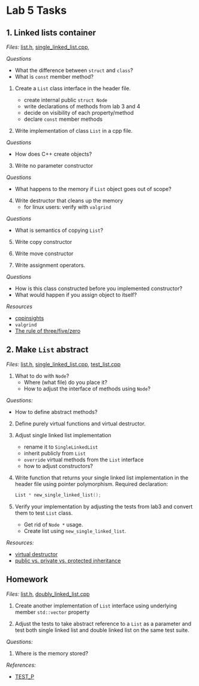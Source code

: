# Lab 5 Tasks

## 1. Linked lists container

*Files:* [list.h](list.h), [single_linked_list.cpp](single_linked_list.cpp), 

*Questions*
* What the difference between `struct` and `class`?
* What is `const` member method?

1. Create a `List` class interface in the header file.
    * create internal public `struct Node`
    * write declarations of methods from lab 3 and 4
    * decide on visibility of each property/method
    * declare `const` member methods

2. Write implementation of class `List` in a cpp file.

*Questions*
* How does C++ create objects?

3. Write no parameter constructor

*Questions*
* What happens to the memory if `List` object goes out of scope?

4. Write destructor that cleans up the memory
    * for linux users: verify with `valgrind`

*Questions*
* What is semantics of copying `List`?

5. Write copy constructor

6. Write move constructor

7. Write assignment operators.

*Questions*
* How is this class constructed before you implemented constructor?
* What would happen if you assign object to itself?

*Resources*
* [cppinsights](https://cppinsights.io/)
* `valgrind`
* [The rule of three/five/zero](https://en.cppreference.com/w/cpp/language/rule_of_three)

## 2. Make `List` abstract

*Files:* [list.h](list.h), [single_linked_list.cpp](single_linked_list.cpp), [test_list.cpp](test_list.cpp)

1. What to do with `Node`?
    * Where (what file) do you place it?
    * How to adjust the interface of methods using `Node`?

*Questions:*
* How to define abstract methods?

2. Define purely virtual functions and virtual destructor.

3. Adjust single linked list implementation
    * rename it to `SingleLinkedList`
    * inherit publicly from `List`
    * `override` virtual methods from the `List` interface
    * how to adjust constructors?

4. Write function that returns your single linked list implementation in the header file using pointer polymorphism.
    Required declaration:
    ```c++
    List * new_single_linked_list();
    ```

5. Verify your implementation by adjusting the tests from lab3 and convert them to test `List` class.
    * Get rid of `Node *` usage.
    * Create list using `new_single_linked_list`.

*Resources:*
* [virtual destructor](https://en.cppreference.com/w/cpp/language/destructor)
* [public vs. private vs. protected inheritance](https://en.cppreference.com/w/cpp/language/derived_class)


## Homework

*Files:* [list.h](list.h), [doubly_linked_list.cpp](doubly_linked_list.cpp)

1. Create another implementation of `List` interface using underlying member `std::vector` property

2. Adjust the tests to take abstract reference to a `List` as a parameter and test both single linked list and double linked list on the same test suite.

*Questions:*
1. Where is the memory stored?

*References:*
* [TEST_P](http://google.github.io/googletest/reference/testing.html#TEST_P)
